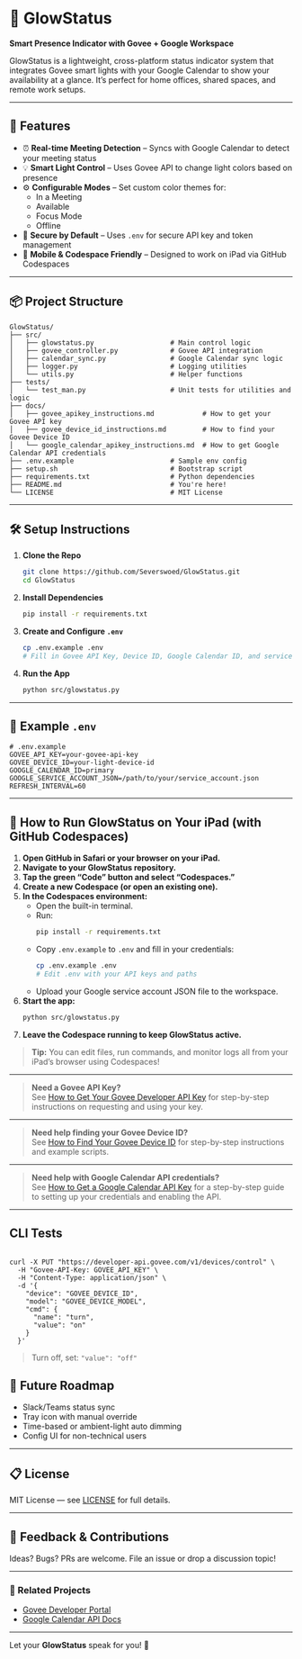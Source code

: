 # 🌟 GlowStatus

**Smart Presence Indicator with Govee + Google Workspace**

GlowStatus is a lightweight, cross-platform status indicator system that integrates Govee smart lights with your Google Calendar to show your availability at a glance. It’s perfect for home offices, shared spaces, and remote work setups.

---

## 🚀 Features

- ⏰ **Real-time Meeting Detection** – Syncs with Google Calendar to detect your meeting status
- 💡 **Smart Light Control** – Uses Govee API to change light colors based on presence
- ⚙️ **Configurable Modes** – Set custom color themes for:
  - In a Meeting
  - Available
  - Focus Mode
  - Offline
- 🔐 **Secure by Default** – Uses `.env` for secure API key and token management
- 📱 **Mobile & Codespace Friendly** – Designed to work on iPad via GitHub Codespaces

---

## 📦 Project Structure

```
GlowStatus/
├── src/
│   ├── glowstatus.py                   # Main control logic
│   ├── govee_controller.py             # Govee API integration
│   ├── calendar_sync.py                # Google Calendar sync logic
│   ├── logger.py                       # Logging utilities
│   └── utils.py                        # Helper functions
├── tests/
│   └── test_man.py                     # Unit tests for utilities and logic
├── docs/
│   ├── govee_apikey_instructions.md            # How to get your Govee API key
│   ├── govee_device_id_instructions.md         # How to find your Govee Device ID
│   └── google_calendar_apikey_instructions.md  # How to get Google Calendar API credentials
├── .env.example                        # Sample env config
├── setup.sh                            # Bootstrap script
├── requirements.txt                    # Python dependencies
├── README.md                           # You're here!
└── LICENSE                             # MIT License
```

---

## 🛠️ Setup Instructions

1. **Clone the Repo**
   ```bash
   git clone https://github.com/Severswoed/GlowStatus.git
   cd GlowStatus
   ```

2. **Install Dependencies**
   ```bash
   pip install -r requirements.txt
   ```

3. **Create and Configure `.env`**
   ```bash
   cp .env.example .env
   # Fill in Govee API Key, Device ID, Google Calendar ID, and service account JSON path.
   ```

4. **Run the App**
   ```bash
   python src/glowstatus.py
   ```

---

## 🧪 Example `.env`

```env
# .env.example
GOVEE_API_KEY=your-govee-api-key
GOVEE_DEVICE_ID=your-light-device-id
GOOGLE_CALENDAR_ID=primary
GOOGLE_SERVICE_ACCOUNT_JSON=/path/to/your/service_account.json
REFRESH_INTERVAL=60
```

---

## 🚀 How to Run GlowStatus on Your iPad (with GitHub Codespaces)

1. **Open GitHub in Safari or your browser on your iPad.**
2. **Navigate to your GlowStatus repository.**
3. **Tap the green “Code” button and select “Codespaces.”**
4. **Create a new Codespace (or open an existing one).**
5. **In the Codespaces environment:**
    - Open the built-in terminal.
    - Run:  
      ```bash
      pip install -r requirements.txt
      ```
    - Copy `.env.example` to `.env` and fill in your credentials:
      ```bash
      cp .env.example .env
      # Edit .env with your API keys and paths
      ```
    - Upload your Google service account JSON file to the workspace.
6. **Start the app:**
    ```bash
    python src/glowstatus.py
    ```
7. **Leave the Codespace running to keep GlowStatus active.**

> **Tip:** You can edit files, run commands, and monitor logs all from your iPad’s browser using Codespaces!

---

> **Need a Govee API Key?**  
> See [How to Get Your Govee Developer API Key](./docs/govee_apikey_instructions.md) for step-by-step instructions on requesting and using your key.

---

> **Need help finding your Govee Device ID?**  
> See [How to Find Your Govee Device ID](./docs/govee_device_id_instructions.md) for step-by-step instructions and example scripts.

---

> **Need help with Google Calendar API credentials?**  
> See [How to Get a Google Calendar API Key](./docs/google_calendar_apikey_instructions.md) for a step-by-step guide to setting up your credentials and enabling the API.

---

## CLI Tests

```

curl -X PUT "https://developer-api.govee.com/v1/devices/control" \
  -H "Govee-API-Key: GOVEE_API_KEY" \
  -H "Content-Type: application/json" \
  -d '{
    "device": "GOVEE_DEVICE_ID",
    "model": "GOVEE_DEVICE_MODEL",
    "cmd": {
      "name": "turn",
      "value": "on"
    }
  }'

  ```

  > Turn off, set: `"value": "off"`

## 🎯 Future Roadmap

- Slack/Teams status sync
- Tray icon with manual override
- Time-based or ambient-light auto dimming
- Config UI for non-technical users

---

## 📋 License

MIT License — see [LICENSE](./LICENSE) for full details.

---

## 💬 Feedback & Contributions

Ideas? Bugs? PRs are welcome. File an issue or drop a discussion topic!

---

### 🔗 Related Projects
- [Govee Developer Portal](https://developer.govee.com)
- [Google Calendar API Docs](https://developers.google.com/calendar/api)

---

Let your **GlowStatus** speak for you! 💙